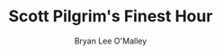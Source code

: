 ---
title: Scott Pilgrim's Finest Hour
author: Bryan Lee O'Malley
readingDate: 2010-08-01
layout: book
---